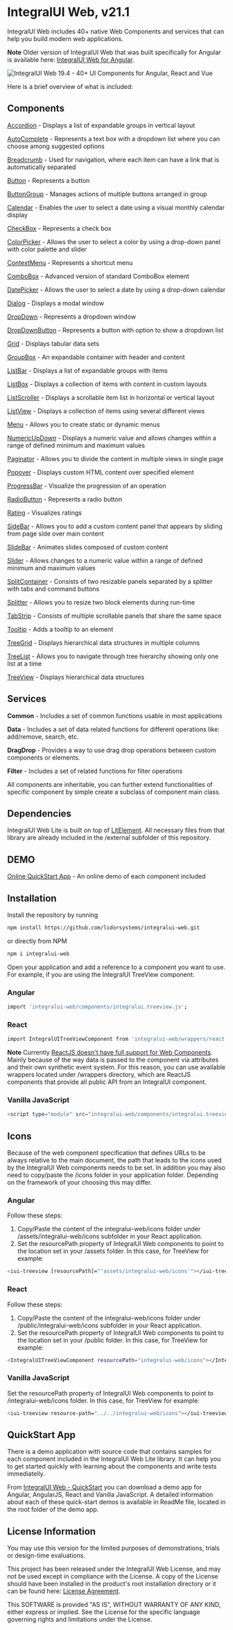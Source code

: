 # IntegralUI Web, v21.1

IntegralUI Web includes 40+ native Web Components and services that can help you build modern web applications. 

<b>Note</b>  Older version of IntegralUI Web that was built specifically for Angular is available here: [IntegralUI Web for Angular](https://github.com/lidorsystems/integralui-web-angular).

![IntegralUI Web 19.4 - 40+ UI Components for Angular, React and Vue](https://www.lidorsystems.com/about/newsletter/images/integralui-web-components.png)

Here is a brief overview of what is included:

## Components

[Accordion](https://www.lidorsystems.com/products/web/studio/samples/web-components/#/accordion) - Displays a list of expandable groups in vertical layout

[AutoComplete](https://www.lidorsystems.com/products/web/studio/samples/angular/#/autocomplete) - Represents a text box with a dropdown list where you can choose among suggested options

[Breadcrumb](https://www.lidorsystems.com/products/web/studio/samples/angular/#/breadcrumb) - Used for navigation, where each item can have a link that is automatically separated

[Button](https://www.lidorsystems.com/products/web/studio/samples/angular/#/button) - Represents a button

[ButtonGroup](https://www.lidorsystems.com/products/web/studio/samples/web-components/#/buttongroup) - Manages actions of multiple buttons arranged in group

[Calendar](https://www.lidorsystems.com/products/web/studio/samples/angular/#/calendar) - Enables the user to select a date using a visual monthly calendar display

[CheckBox](https://www.lidorsystems.com/products/web/studio/samples/angular/#/checkbox) - Represents a check box

[ColorPicker](https://www.lidorsystems.com/products/web/studio/samples/angular/#/colorpicker) - Allows the user to select a color by using a drop-down panel with color palette and slider

[ContextMenu](https://www.lidorsystems.com/products/web/studio/samples/web-components/#/contextmenu) - Represents a shortcut menu

[ComboBox](https://www.lidorsystems.com/products/web/studio/samples/web-components/#/combobox) - Advanced version of standard ComboBox element

[DatePicker](https://www.lidorsystems.com/products/web/studio/samples/angular/#/datepicker) - Allows the user to select a date by using a drop-down calendar

[Dialog](https://www.lidorsystems.com/products/web/studio/samples/angular/#/dialog) - Displays a modal window

[DropDown](https://www.lidorsystems.com/products/web/studio/samples/web-components/#/dropdown) - Represents a dropdown window

[DropDownButton](https://www.lidorsystems.com/products/web/studio/samples/angular/#/dropdownbutton) - Represents a button with option to show a dropdown list

[Grid](https://www.lidorsystems.com/products/web/studio/samples/web-components/#/grid) - Displays tabular data sets

[GroupBox](https://www.lidorsystems.com/products/web/studio/samples/web-components/#/groupbox) - An expandable container with header and content

[ListBar](https://www.lidorsystems.com/products/web/studio/samples/web-components/#/listbar) - Displays a list of expandable groups with items

[ListBox](https://www.lidorsystems.com/products/web/studio/samples/web-components/#/listbox) - Displays a collection of items with content in custom layouts

[ListScroller](https://www.lidorsystems.com/products/web/studio/samples/angular/#/listscroller) - Displays a scrollable item list in horizontal or vertical layout

[ListView](https://www.lidorsystems.com/products/web/studio/samples/web-components/#/listview) - Displays a collection of items using several different views

[Menu](https://www.lidorsystems.com/products/web/studio/samples/web-components/#/menu) - Allows you to create static or dynamic menus

[NumericUpDown](https://www.lidorsystems.com/products/web/studio/samples/angular/#/numeric-updown) - Displays a numeric value and allows changes within a range of defined minimum and maximum values

[Paginator](https://www.lidorsystems.com/products/web/studio/samples/web-components/#/paginator) - Allows you to divide the content in multiple views in single page

[Popover](https://www.lidorsystems.com/products/web/studio/samples/angular/#/popover) - Displays custom HTML content over specified element

[ProgressBar](https://www.lidorsystems.com/products/web/studio/samples/angular/#/progressbar) - Visualize the progression of an operation

[RadioButton](https://www.lidorsystems.com/products/web/studio/samples/angular/#/radiobutton) - Represents a radio button

[Rating](https://www.lidorsystems.com/products/web/studio/samples/angular/#/rating) - Visualizes ratings

[SideBar](https://www.lidorsystems.com/products/web/studio/samples/angular/#/sidebar) - Allows you to add a custom content panel that appears by sliding from page side over main content

[SlideBar](https://www.lidorsystems.com/products/web/studio/samples/web-components/#/slidebar) - Animates slides composed of custom content

[Slider](https://www.lidorsystems.com/products/web/studio/samples/angular/#/slider) - Allows changes to a numeric value within a range of defined minimum and maximum values

[SplitContainer](https://www.lidorsystems.com/products/web/studio/samples/web-components/#/splitcontainer) - Consists of two resizable panels separated by a splitter with tabs and command buttons

[Splitter](https://www.lidorsystems.com/products/web/studio/samples/web-components/#/splitter) - Allows you to resize two block elements during run-time

[TabStrip](https://www.lidorsystems.com/products/web/studio/samples/web-components/#/tabstrip) - Consists of multiple scrollable panels that share the same space 

[Tooltip](https://www.lidorsystems.com/products/web/studio/samples/web-components/#/tooltip) - Adds a tooltip to an element

[TreeGrid](https://www.lidorsystems.com/products/web/studio/samples/web-components/#/treegrid) - Displays hierarchical data structures in multiple columns

[TreeList](https://www.lidorsystems.com/products/web/studio/samples/web-components/#/treelist) - Allows you to navigate through tree hierarchy showing only one list at a time

[TreeView](https://www.lidorsystems.com/products/web/studio/samples/web-components/#/treeview) - Displays hierarchical data structures


## Services

<b>Common</b> - Includes a set of common functions usable in most applications

<b>Data</b> - Includes a set of data related functions for different operations like: add/remove, search, etc.

<b>DragDrop</b> - Provides a way to use drag drop operations between custom components or elements.

<b>Filter</b> - Includes a set of related functions for filter operations


All components are inheritable, you can further extend functionalities of specific component by simple create a subclass of component main class.


## Dependencies

IntegralUI Web Lite is built on top of [LitElement](https://github.com/Polymer/lit-element). All necessary files from that library are already included in the /external subfolder of this repository.


## DEMO

[Online QuickStart App](https://www.lidorsystems.com/products/web/studio/samples/web-components/) - An online demo of each component included


## Installation

Install the repository by running

```bash
npm install https://github.com/lidorsystems/integralui-web.git
```

or directly from NPM

```bash
npm i integralui-web
```

Open your application and add a reference to a component you want to use. For example, if you are using the IntegralUI TreeView component:</p>

### Angular

```bash
import 'integralui-web/components/integralui.treeview.js';
```

### React

```bash
import IntegralUITreeViewComponent from 'integralui-web/wrappers/react.integralui.treeview.js';
```

<b>Note</b>   Currently [ReactJS doesn't have full support for Web Components](https://custom-elements-everywhere.com/#react). Mainly because of the way data is passed to the component via attributes and their own synthetic event system. For this reason, you can use available wrappers located under /wrappers directory, which are ReactJS components that provide all public API from an IntegralUI component.</p>

### Vanilla JavaScript

```bash
<script type="module" src="integralui-web/components/integralui.treeview.js"></script>
```


## Icons

Because of the web component specification that defines URLs to be always relative to the main document, the path that leads to the icons used by the IntegralUI Web components needs to be set. In addition you may also need to copy/paste the /icons folder in your application folder. Depending on the framework of your choosing this may differ.

### Angular

Follow these steps:
1. Copy/Paste the content of the integralui-web/icons folder under /assets/integralui-web/icons subfolder in your React application. 
2. Set the resourcePath property of IntegralUI Web components to point to the location set in your /assets folder. In this case, for TreeView for example:

```bash
<iui-treeview [resourcePath]="'assets/integralui-web/icons'"></iui-treeview>
```

### React

Follow these steps:
1. Copy/Paste the content of the integralui-web/icons folder under /public/integralui-web/icons subfolder in your React application. 
2. Set the resourcePath property of IntegralUI Web components to point to the location set in your /public folder. In this case, for TreeView for example:

```bash
<IntegralUITreeViewComponent resourcePath="integralui-web/icons"></IntegralUITreeViewComponent>
```

### Vanilla JavaScript

Set the resourcePath property of IntegralUI Web components to point to /integralui-web/icons folder. In this case, for TreeView for example:

```bash
<iui-treeview resource-path="../../integralui-web/icons"></iui-treeview>
```


## QuickStart App

There is a demo application with source code that contains samples for each component included in the IntegralUI Web Lite library. It can help you to get started quickly with learning about the components and write tests immediatelly. 

From [IntegralUI Web - QuickStart](https://github.com/lidorsystems/integralui-web-quickstart) you can download a demo app for Angular, AngularJS, React and Vanilla JavaScript. A detailed information about each of these quick-start demos is available in ReadMe file, located in the root folder of the demo app.


## License Information

You may use this version for the limited purposes of demonstrations, trials or design-time evaluations.

This project has been released under the IntegralUI Web License, and may not be used except in compliance with the License.
A copy of the License should have been installed in the product's root installation directory or it can be found here: [License Agreement](https://www.lidorsystems.com/products/web/iui-web-license-agreement.pdf).

This SOFTWARE is provided "AS IS", WITHOUT WARRANTY OF ANY KIND, either express or implied. See the License for the specific language governing rights and limitations under the License.
